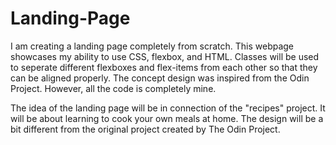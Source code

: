 # Landing-Page
I am creating a landing page completely from scratch. This webpage showcases my ability to use CSS, flexbox, and HTML. Classes will be used to seperate different flexboxes and flex-items from each other so that they can be aligned properly. The concept design was inspired from the Odin Project. However, all the code is completely mine.

The idea of the landing page will be in connection of the "recipes" project. It will be about learning to cook your own meals at home. The design will be a bit different from the original project created by The Odin Project.